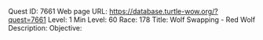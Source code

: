 Quest ID: 7661
Web page URL: https://database.turtle-wow.org/?quest=7661
Level: 1
Min Level: 60
Race: 178
Title: Wolf Swapping - Red Wolf
Description: 
Objective: 
